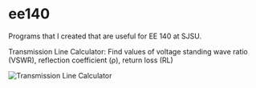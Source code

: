 # ee140
Programs that I created that are useful for EE 140 at SJSU.

Transmission Line Calculator: Find values of voltage standing wave ratio (VSWR), reflection coefficient (ρ), return loss (RL)

![Transmission Line Calculator](https://cdn.discordapp.com/attachments/758422382234042438/915189809243377754/transmission-line-calculator.png)
